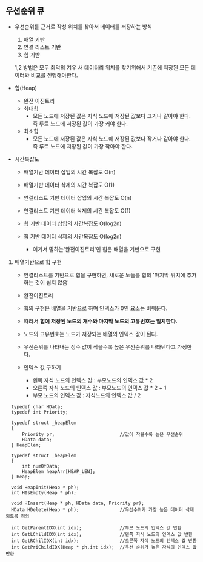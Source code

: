 ## 우선순위 큐
- 우선순위를 근거로 작성 위치를 찾아서 데이터를 저장하는 방식
    1. 배열 기반
    2. 연결 리스트 기반
    3. 힙 기반

    1,2 방법은 모두 최악의 겨우 새 데이터릐 위치를 찾기위해서 기존에 저장된 모든 데이터와 비교를 진행해야한다.


- 힙(Heap)
    - 완전 이진트리
    - 최대힙
        - 모든 노드에 저장된 값은 자식 노드에 저장된 값보다 크거나 같아야 한다.
        즉 루트 노드에 저장된 값이 가장 커야 한다.
    - 최소힙
        - 모든 노드에 저장된 값은 자식 노드에 저장된 값보다 작거나 같아야 한다.
        즉 루트 노드에 저장된 값이 가장 작아야 한다.

- 시간복잡도
    - 배열기반 데이터 삽입의 시간 복잡도 O(n)
    - 배열기반 데이터 삭제의 시간 복잡도 O(1)

    - 연결리스트 기반 데이터 삽입의 시간 복잡도 O(n)
    - 연결리스트 기반 데이터 삭제의 시간 복잡도 O(1)

    - 힙 기반 데이터 삽입의 사간복잡도 O(log2n)
    - 힙 기반 데이터 삭제의 사간복잡도 O(log2n)
        - 여기서 말하는'완전이진트리'인 힙은 배열을 기반으로 구현

1. 배열기반으로 힙 구현
    - 연결리스트를 기반으로 힙을 구현하면, 새로운 노들를 힙의 '마지막 위치에 추가하는 것이 쉽지 않음'

    - 완전이진트리
    - 힙의 구현은 배열을 기반으로 하며 인덱스가 0인 요소는 비워둔다.
    - 따라서 **힙에 저장된 노드의 개수와 마지막 노드의 고유번호는 일치한다.**
    - 노드의 고유번호는 노드가 저장되는 배열의 인덱스 값이 된다.
    - 우선순위를 나타내는 정수 값이 작을수록 높은 우선순위를 나타낸다고 가정한다.

    - 인덱스 값 구하기
        - 왼쪽 자식 노드의 인덱스 값 : 부모노드의 인덱스 값 * 2
        - 오른쪽 자식 노드의 인덱스 값 : 부모노드의 인덱스 값 * 2 + 1
        - 부모 노드의 인덱스 값 : 자식노드의 인덱스 값 / 2
  ```  
    typedef char HData;
    typedef int Priority;

    typedef struct _heapElem
    {
        Priority pr;                        //값이 작을수록 높은 우선순위
        HData data;
    } HeapElem;

    typedef struct _heapElem
    {
        int numOfData;
        HeapElem heapArr[HEAP_LEN];
    } Heap;

    void HeapInit(Heap * ph);
    int HIsEmpty(Heap * ph);

    void HInsert(Heap * ph, HData data, Priority pr);
    HData HDelete(Heap * ph);               //우선수위가 가장 높은 데이터 삭제되도록 정의

    int GetParentIDX(int idx);              //부모 노드의 인덱스 값 반환
    int GetLChildIDX(int idx);              //왼쪽 자식 노드의 인덱스 값 반환
    int GetRChilIDX(int idx);               //오른쪽 자식 노드의 인덱스 값 반환
    int GetPriChildIDX(Heap * ph,int idx);  //우선 순위가 높은 자식의 인덱스 값 반환
```


